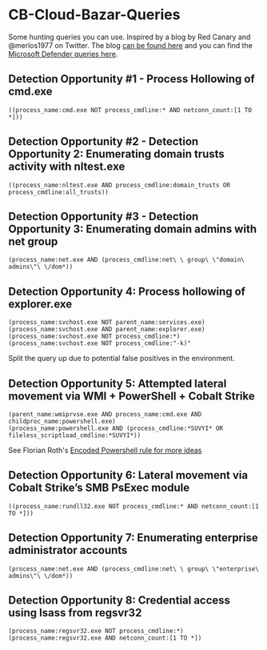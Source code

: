 # CB-Cloud-Bazar-Queries
Some hunting queries you can use. 
Inspired by a blog by Red Canary and @merlos1977 on Twitter. The blog [can be found here](https://redcanary.com/blog/how-one-hospital-thwarted-a-ryuk-ransomware-outbreak/) and you can find the [Microsoft Defender queries here](https://github.com/gmellini/Microsoft-Defender-Security-Center-Hunting-Queries).

## Detection Opportunity #1 - Process Hollowing of cmd.exe
```((process_name:cmd.exe NOT process_cmdline:* AND netconn_count:[1 TO *]))```

## Detection Opportunity #2 - Detection Opportunity 2: Enumerating domain trusts activity with nltest.exe
```((process_name:nltest.exe AND process_cmdline:domain_trusts OR process_cmdline:all_trusts))```

## Detection Opportunity #3 - Detection Opportunity 3: Enumerating domain admins with net group
```(process_name:net.exe AND (process_cmdline:net\ \ group\ \"domain\ admins\"\ \/dom*))```

## Detection Opportunity 4: Process hollowing of explorer.exe
```
(process_name:svchost.exe NOT parent_name:services.exe)
(process_name:svchost.exe AND parent_name:explorer.exe)
(process_name:svchost.exe NOT process_cmdline:*)
(process_name:svchost.exe NOT process_cmdline:"-k)"
```
Split the query up due to potential false positives in the environment. 

## Detection Opportunity 5: Attempted lateral movement via WMI + PowerShell + Cobalt Strike
```
(parent_name:wmiprvse.exe AND process_name:cmd.exe AND childproc_name:powershell.exe)
(process_name:powershell.exe AND (process_cmdline:*SUVYI* OR fileless_scriptload_cmdline:*SUVYI*))
```
See Florian Roth's [Encoded Powershell rule for more ideas](https://github.com/Neo23x0/sigma/blob/master/rules/windows/process_creation/win_susp_powershell_enc_cmd.yml)

## Detection Opportunity 6: Lateral movement via Cobalt Strike’s SMB PsExec module
```((process_name:rundll32.exe NOT process_cmdline:* AND netconn_count:[1 TO *]))```

## Detection Opportunity 7: Enumerating enterprise administrator accounts
```(process_name:net.exe AND (process_cmdline:net\ \ group\ \"enterprise\ admins\"\ \/dom*))```

## Detection Opportunity 8: Credential access using lsass from regsvr32
```
(process_name:regsvr32.exe NOT process_cmdline:*)
(process_name:regsvr32.exe AND netconn_count:[1 TO *])
